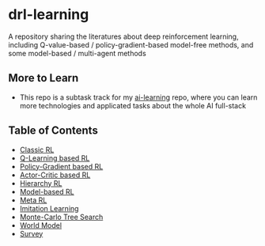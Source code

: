 # drl-learning
A repository sharing the literatures about deep reinforcement learning, including Q-value-based / policy-gradient-based model-free methods, and some model-based / multi-agent methods


## More to Learn

* This repo is a subtask track for my [ai-learning](https://github.com/Strivin0311/ai-learning) repo, where you can learn more technologies and applicated tasks about the whole AI full-stack



## Table of Contents

* [Classic RL](./classic.md)
* [Q-Learning based RL](./q-learning.md)
* [Policy-Gradient based RL](./policy-grad.md)
* [Actor-Critic based RL](./actor-critic.md)
* [Hierarchy RL](./hierarchy.md)
* [Model-based RL](./model-based.md)
* [Meta RL](./meta.md)
* [Imitation Learning](./imitation.md)
* [Monte-Carlo Tree Search](./mcts.md)
* [World Model](./world-model.md)
* [Survey](./survey.md)